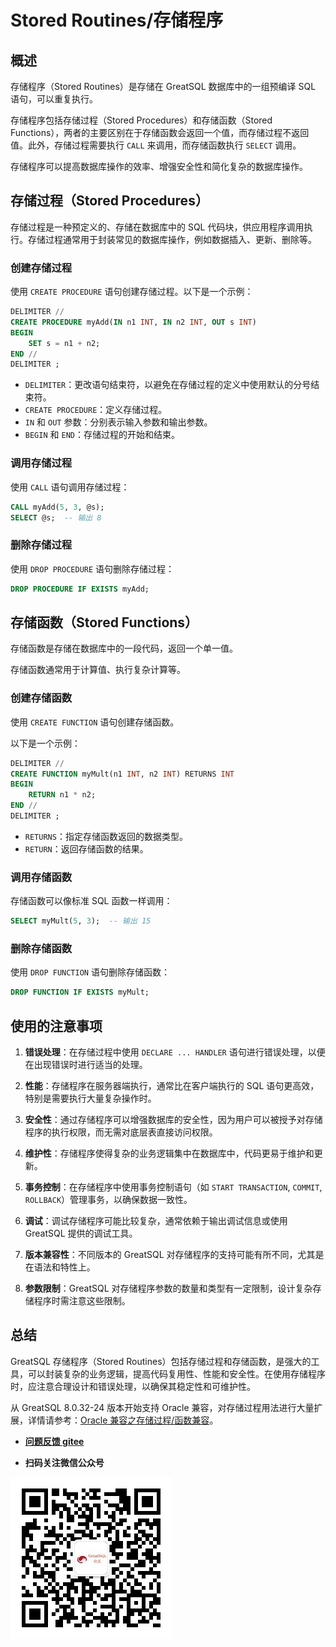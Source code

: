# Stored Routines/存储程序

## 概述

存储程序（Stored Routines）是存储在 GreatSQL 数据库中的一组预编译 SQL 语句，可以重复执行。

存储程序包括存储过程（Stored Procedures）和存储函数（Stored Functions），两者的主要区别在于存储函数会返回一个值，而存储过程不返回值。此外，存储过程需要执行 `CALL` 来调用，而存储函数执行 `SELECT` 调用。

存储程序可以提高数据库操作的效率、增强安全性和简化复杂的数据库操作。

## 存储过程（Stored Procedures）

存储过程是一种预定义的、存储在数据库中的 SQL 代码块，供应用程序调用执行。存储过程通常用于封装常见的数据库操作，例如数据插入、更新、删除等。

### 创建存储过程

使用 `CREATE PROCEDURE` 语句创建存储过程。以下是一个示例：

```sql
DELIMITER //
CREATE PROCEDURE myAdd(IN n1 INT, IN n2 INT, OUT s INT)
BEGIN
    SET s = n1 + n2;
END //
DELIMITER ;
```

- `DELIMITER`：更改语句结束符，以避免在存储过程的定义中使用默认的分号结束符。
- `CREATE PROCEDURE`：定义存储过程。
- `IN` 和 `OUT` 参数：分别表示输入参数和输出参数。
- `BEGIN` 和 `END`：存储过程的开始和结束。

### 调用存储过程

使用 `CALL` 语句调用存储过程：

```sql
CALL myAdd(5, 3, @s);
SELECT @s;  -- 输出 8
```

### 删除存储过程

使用 `DROP PROCEDURE` 语句删除存储过程：

```sql
DROP PROCEDURE IF EXISTS myAdd;
```

## 存储函数（Stored Functions）

存储函数是存储在数据库中的一段代码，返回一个单一值。

存储函数通常用于计算值、执行复杂计算等。

### 创建存储函数

使用 `CREATE FUNCTION` 语句创建存储函数。

以下是一个示例：

```sql
DELIMITER //
CREATE FUNCTION myMult(n1 INT, n2 INT) RETURNS INT
BEGIN
    RETURN n1 * n2;
END //
DELIMITER ;
```

- `RETURNS`：指定存储函数返回的数据类型。
- `RETURN`：返回存储函数的结果。

### 调用存储函数

存储函数可以像标准 SQL 函数一样调用：

```sql
SELECT myMult(5, 3);  -- 输出 15
```

### 删除存储函数

使用 `DROP FUNCTION` 语句删除存储函数：

```sql
DROP FUNCTION IF EXISTS myMult;
```

## 使用的注意事项

1. **错误处理**：在存储过程中使用 `DECLARE ... HANDLER` 语句进行错误处理，以便在出现错误时进行适当的处理。

2. **性能**：存储程序在服务器端执行，通常比在客户端执行的 SQL 语句更高效，特别是需要执行大量复杂操作时。

3. **安全性**：通过存储程序可以增强数据库的安全性，因为用户可以被授予对存储程序的执行权限，而无需对底层表直接访问权限。

4. **维护性**：存储程序使得复杂的业务逻辑集中在数据库中，代码更易于维护和更新。

5. **事务控制**：在存储程序中使用事务控制语句（如 `START TRANSACTION`, `COMMIT`, `ROLLBACK`）管理事务，以确保数据一致性。

6. **调试**：调试存储程序可能比较复杂，通常依赖于输出调试信息或使用 GreatSQL 提供的调试工具。

7. **版本兼容性**：不同版本的 GreatSQL 对存储程序的支持可能有所不同，尤其是在语法和特性上。

8. **参数限制**：GreatSQL 对存储程序参数的数量和类型有一定限制，设计复杂存储程序时需注意这些限制。

## 总结

GreatSQL 存储程序（Stored Routines）包括存储过程和存储函数，是强大的工具，可以封装复杂的业务逻辑，提高代码复用性、性能和安全性。在使用存储程序时，应注意合理设计和错误处理，以确保其稳定性和可维护性。

从 GreatSQL 8.0.32-24 版本开始支持 Oracle 兼容，对存储过程用法进行大量扩展，详情请参考：[Oracle 兼容之存储过程/函数兼容](https://greatsql.cn/docs/8.0.32-25/5-enhance/5-3-easyuse.html#%E5%AD%98%E5%82%A8%E8%BF%87%E7%A8%8B-%E5%87%BD%E6%95%B0%E5%85%BC%E5%AE%B9)。


- **[问题反馈 gitee](https://gitee.com/GreatSQL/GreatSQL-Manual/issues)**

- **扫码关注微信公众号**

![greatsql-wx](../greatsql-wx.jpg)
